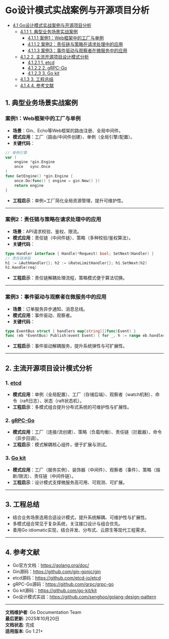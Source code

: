 ﻿# Go设计模式实战案例与开源项目分析

<!-- TOC START -->
- [4.1 Go设计模式实战案例与开源项目分析](#41-go设计模式实战案例与开源项目分析)
  - [4.1.1 1. 典型业务场景实战案例](#411-1-典型业务场景实战案例)
    - [4.1.1.1 案例1：Web框架中的工厂与单例](#4111-案例1web框架中的工厂与单例)
    - [4.1.1.2 案例2：责任链与策略在请求处理中的应用](#4112-案例2责任链与策略在请求处理中的应用)
    - [4.1.1.3 案例3：事件驱动与观察者在微服务中的应用](#4113-案例3事件驱动与观察者在微服务中的应用)
  - [4.1.2 2. 主流开源项目设计模式分析](#412-2-主流开源项目设计模式分析)
    - [4.1.2.1 1. etcd](#4121-1-etcd)
    - [4.1.2.2 2. gRPC-Go](#4122-2-grpc-go)
    - [4.1.2.3 3. Go kit](#4123-3-go-kit)
  - [4.1.3 3. 工程总结](#413-3-工程总结)
  - [4.1.4 4. 参考文献](#414-4-参考文献)
<!-- TOC END -->

## 1. 典型业务场景实战案例

### 案例1：Web框架中的工厂与单例

- **场景**：Gin、Echo等Web框架的路由注册、全局中间件。
- **模式应用**：工厂（路由/中间件创建）、单例（全局引擎/配置）。
- **关键代码**：

```go
// 单例引擎
var (
    engine *gin.Engine
    once   sync.Once
)
func GetEngine() *gin.Engine {
    once.Do(func() { engine = gin.New() })
    return engine
}

```

- **工程启示**：单例+工厂简化全局资源管理，提升可维护性。

---

### 案例2：责任链与策略在请求处理中的应用

- **场景**：API请求校验、鉴权、限流。
- **模式应用**：责任链（中间件链）、策略（多种校验/鉴权算法）。
- **关键代码**：

```go
type Handler interface { Handle(*Request) bool; SetNext(Handler) }
// 责任链串联
h1 := &AuthHandler{}; h2 := &RateLimitHandler{}; h1.SetNext(h2)
h1.Handle(req)

```

- **工程启示**：责任链解耦处理流程，策略模式便于算法切换。

---

### 案例3：事件驱动与观察者在微服务中的应用

- **场景**：订单服务异步通知、消息总线。
- **模式应用**：事件驱动、观察者。
- **关键代码**：

```go
type EventBus struct { handlers map[string][]func(Event) }
func (eb *EventBus) Publish(event Event) { for _, h := range eb.handlers[event.Type] { go h(event) } }

```

- **工程启示**：事件驱动解耦服务，提升系统弹性与可扩展性。

---

## 2. 主流开源项目设计模式分析

### 1. [etcd](https://github.com/etcd-io/etcd)

- **模式应用**：单例（全局配置）、工厂（存储后端）、观察者（watch机制）、命令（raft日志）、状态（raft状态机）。
- **工程启示**：多模式组合提升分布式系统的可维护性与扩展性。

### 2. [gRPC-Go](https://github.com/grpc/grpc-go)

- **模式应用**：工厂（连接/流创建）、策略（负载均衡）、责任链（拦截器）、命令（异步回调）。
- **工程启示**：模式解耦核心组件，便于扩展与测试。

### 3. [Go kit](https://github.com/go-kit/kit)

- **模式应用**：工厂（服务实例）、装饰器（中间件）、观察者（事件）、策略（熔断/限流）、责任链（中间件链）。
- **工程启示**：设计模式支撑微服务高可用、可观测、可扩展。

---

## 3. 工程总结

- 结合业务场景选用合适设计模式，提升系统解耦、可维护性与扩展性。
- 多模式组合常见于复杂系统，关注接口设计与组合优先。
- 善用Go idiomatic实现，结合并发、分布式、云原生等现代工程需求。

---

## 4. 参考文献

- Go官方文档：<https://golang.org/doc/>
- Gin源码：<https://github.com/gin-gonic/gin>
- etcd源码：<https://github.com/etcd-io/etcd>
- gRPC-Go源码：<https://github.com/grpc/grpc-go>
- Go kit源码：<https://github.com/go-kit/kit>
- Go设计模式实战：<https://github.com/senghoo/golang-design-pattern>

---

**文档维护者**: Go Documentation Team  
**最后更新**: 2025年10月20日  
**文档状态**: 完成  
**适用版本**: Go 1.21+
